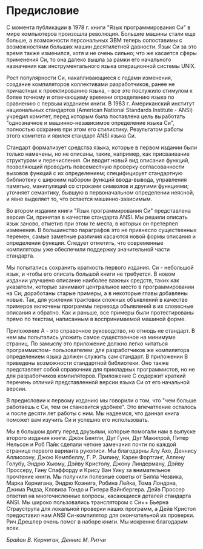 # Предисловие

С момента публикации в 1978 г. книги "Язык программирования Си" в мире компьютеров произошла революция. Большие машины стали еще больше, а возможности персональных ЭВМ теперь сопоставимы с возможностями больших машин десятилетней давности. Язык Си за это время также изменился, хотя и не очень сильно; что же касается сферы применения Си, то она далеко вышла за рамки его начального назначения как инструментального языка операционной системы UNIX.

Рост популярности Си, накапливающиеся с годами изменения, создание компиляторов коллективами разработчиков, ранее не причастных к проектированию языка, - все это послужило стимулом к более точному и отвечающему времени определению языка по сравнению с первым изданием книги. В 1983 г. Американский институт национальных стандартов (American National Standards Institute - ANSI) учредил комитет, перед которым была поставлена цель выработать "однозначное и машинно-независимое определение языка Си", полностью сохранив при этом его стилистику. Результатом работы этого комитета и явился стандарт ANSI языка Си.

Стандарт формализует средства языка, которые в первом издании были только намечены, но не описаны, такие, например, как присваивание структурам и перечисления. Он вводит новый вид описания функций, позволяющий проводить повсеместную проверку согласованности вызовов функций с их определением; специфицирует стандартную библиотеку с широким набором функций ввода-вывода, управления памятью, манипуляций со строками символов и другими функциями; уточняет семантику, бывшую в первоначальном определении неясной, и явно выделяет то, что остается машинно-зависимым.

Во втором издании книги "Язык программирования Си" представлена версия Си, принятая в качестве стандарта ANSI. Мы решили описать язык заново, отметив при этом те места, в которых он претерпел изменения. В большинство параграфов это не привнесло существенных перемен, самые заметные различия касаются новой формы описания и определения функции. Следует отметить, что современные компиляторы уже обеспечили поддержку значительной части стандарта.

Мы попытались сохранить краткость первого издания. Си - небольшой язык, и чтобы его описать большой книги не требуется. В новом издании улучшено описание наиболее важных средств, таких как указатели, которые занимают центральное место в программировании на Си; доработаны старые примеры, а в некоторые главы добавлены новые. Так, для усиления трактовки сложных объявлений в качестве примеров включены программы перевода объявлений в их словесные описания и обратно. Как и раньше, все примеры были протестированы прямо по текстам, написанным в воспринимаемой машиной форме.

Приложение A - это справочное руководство, но отнюдь не стандарт. В нем мы попытались уложить самое существенное на минимуме страниц. По замыслу это приложение должно легко читаться программистом- пользователем: для разработчиков же компилятора определением языка должен служить сам стандарт. В приложении B приведены возможности стандартной библиотеки. Оно также представляет собой справочник для прикладных программистов, но не для разработчиков компиляторов. Приложение C содержит краткий перечень отличий представленной версии языка Си от его начальной версии.

В предисловии к первому изданию мы говорили о том, что "чем больше работаешь с Си, тем он становится удобнее". Это впечатление осталось и после десяти лет работы с ним. Мы надеемся, что данная книга поможет вам изучить Си и успешно его использовать.

Мы в большом долгу перед друзьями, которые помогали нам в выпуске второго издания книги. Джон Бентли, Дуг Гунн, Дуг Макилрой, Питер Нельсон и Роб Пайк сделали четкие замечания почти по каждой странице первого варианта рукописи. Мы благодарны Алу Ахо, Деннису Аллиссону, Джою Кемпбеллу, Г. Р. Эмлину, Карен Фортганг, Аллену Голубу, Эндрю Хьюму, Дэйву Кристолу, Джону Линдерману, Дэйву Проссеру, Гину Спаффорду и Крису Ван Уику за внимательное прочтение книги. Мы получили полезные советы от Билла Чезвика, Марка Кернигана, Эндрю Коэнига, Робина Лейка, Тома Лондона, Джима Ридза, Кловиза Тондо и Питера Вайнбергера. Дейв Проссер ответил на многочисленные вопросы, касающиеся деталей стандарта ANSI. Мы широко пользовались транслятором с Си++ Бьерна Страуструпа для локальной проверки наших программ, а Дейв Кристол предоставил нам ANSI Си-компилятор для окончательной их проверки. Рич Дрешлер очень помог в наборе книги. Мы искренне благодарим всех.

*Брайан В. Керниган, Деннис М. Ритчи*